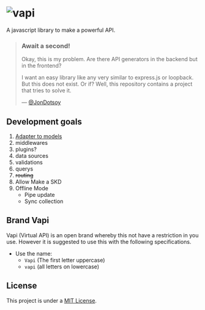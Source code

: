 # ![vapi](https://goo.gl/DH4cJW)
A javascript library to make a powerful API.

> ### Await a second!
> Okay, this is my problem. Are there API generators in the backend but in the frontend?
>
> I want an easy library like any very similar to express.js or loopback. But this does not exist. Or if? Well, this repository contains a project that tries to solve it.
>
> — [@JonDotsoy][]

## Development goals

1. [Adapter to models](docs/models.md)
2. middlewares
3. plugins?
4. data sources
5. validations
6. querys
7. ~~routing~~
8. Allow Make a SKD
9. Offline Mode
    - Pipe update
    - Sync collection

## Brand Vapi
Vapi (Virtual API) is an open brand whereby this not have a restriction in you use. However it is suggested to use this with the following specifications.

- Use the name:
  - `Vapi` (The first letter uppercase)
  - `vapi` (all letters on lowercase)



## License
This project is under a [MIT License](./LICENSE).

[@JonDotsoy]: https://github.com/JonDotsoy

